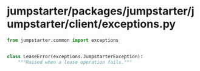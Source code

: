 # jumpstarter/packages/jumpstarter/jumpstarter/client/exceptions.py

```python
from jumpstarter.common import exceptions


class LeaseError(exceptions.JumpstarterException):
    """Raised when a lease operation fails."""

```